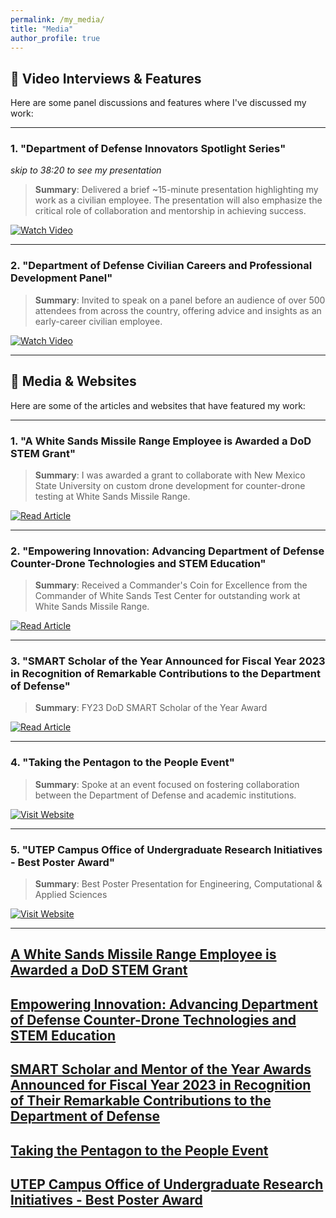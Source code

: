 ```yaml
---
permalink: /my_media/
title: "Media"
author_profile: true
---
```


## 🎥 Video Interviews & Features

Here are some panel discussions and features where I've discussed my work:

---

### 1. **"Department of Defense Innovators Spotlight Series"**  
*skip to 38:20 to see my presentation*

> **Summary**: Delivered a brief ~15-minute presentation highlighting my work as a civilian employee. The presentation will also emphasize the critical role of collaboration and mentorship in achieving success.

[![Watch Video](https://img.shields.io/badge/Watch%20Video-Link-red)](https://www.youtube.com/watch?v=Bh-kM5tN-r8)

---

### 2. **"Department of Defense Civilian Careers and Professional Development Panel"**  

> **Summary**: Invited to speak on a panel before an audience of over 500 attendees from across the country, offering advice and insights as an early-career civilian employee.

[![Watch Video](https://img.shields.io/badge/Watch%20Video-Link-red)](https://vimeo.com/993013829/07b6d50ba8?share=copy)

---


## 📰 Media & Websites

Here are some of the articles and websites that have featured my work:

---

### 1. **"A White Sands Missile Range Employee is Awarded a DoD STEM Grant"**  

> **Summary**: I was awarded a grant to collaborate with New Mexico State University on custom drone development for counter-drone testing at White Sands Missile Range.

[![Read Article](https://img.shields.io/badge/Read%20Article-Link-blue)](https://www.army.mil/article/270467/a_white_sands_missile_range_employee_is_awarded_a_dod_stem_grant)

---

### 2. **"Empowering Innovation: Advancing Department of Defense Counter-Drone Technologies and STEM Education"**  

> **Summary**: Received a Commander's Coin for Excellence from the Commander of White Sands Test Center for outstanding work at White Sands Missile Range.

[![Read Article](https://img.shields.io/badge/Read%20Article-Link-blue)](https://www.dvidshub.net/news/470419/empowering-innovation-smart-scholar-and-mentor-pair-advance-department-defense-counter-drone-technologies-and-stem-education)

---

### 3. **"SMART Scholar of the Year Announced for Fiscal Year 2023 in Recognition of Remarkable Contributions to the Department of Defense"**

> **Summary**: FY23 DoD SMART Scholar of the Year Award

[![Read Article](https://img.shields.io/badge/Read%20Article-Link-blue)](https://www.dvidshub.net/news/467770/smart-scholar-and-mentor-year-awards-announced-fiscal-year-2023-recognition-their-remarkable-contributions)

---

### 4. **"Taking the Pentagon to the People Event"**  

> **Summary**: Spoke at an event focused on fostering collaboration between the Department of Defense and academic institutions.

[![Visit Website](https://img.shields.io/badge/Visit%20Website-Link-blue)](https://www.linkedin.com/feed/update/urn:li:activity:7186232138797584385/)

---

### 5. **"UTEP Campus Office of Undergraduate Research Initiatives - Best Poster Award"**  

> **Summary**: Best Poster Presentation for Engineering, Computational & Applied Sciences

[![Visit Website](https://img.shields.io/badge/Visit%20Website-Link-blue)](https://www.utep.edu/couri/dept/for-ug-researchers/symposia/award-winners/2022-spring.html)

---






## [A White Sands Missile Range Employee is Awarded a DoD STEM Grant](https://www.army.mil/article/270467/a_white_sands_missile_range_employee_is_awarded_a_dod_stem_grant)

## [Empowering Innovation: Advancing Department of Defense Counter-Drone Technologies and STEM Education](https://www.dvidshub.net/news/470419/empowering-innovation-smart-scholar-and-mentor-pair-advance-department-defense-counter-drone-technologies-and-stem-education)

## [SMART Scholar and Mentor of the Year Awards Announced for Fiscal Year 2023 in Recognition of Their Remarkable Contributions to the Department of Defense](https://www.dvidshub.net/news/467770/smart-scholar-and-mentor-year-awards-announced-fiscal-year-2023-recognition-their-remarkable-contributions)

## [Taking the Pentagon to the People Event](https://www.linkedin.com/feed/update/urn:li:activity:7186232138797584385/)

## [UTEP Campus Office of Undergraduate Research Initiatives - Best Poster Award](https://www.utep.edu/couri/dept/for-ug-researchers/symposia/award-winners/2022-spring.html)